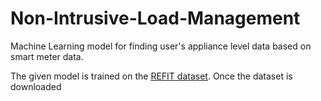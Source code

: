# Non-Intrusive-Load-Management
Machine Learning model for finding user's appliance level data based on smart meter data.

The given model is trained on the [REFIT dataset](https://pureportal.strath.ac.uk/en/datasets/refit-electrical-load-measurements). Once the dataset is downloaded
